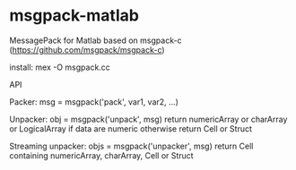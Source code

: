 msgpack-matlab
==============

MessagePack for Matlab based on msgpack-c (https://github.com/msgpack/msgpack-c)

install: mex -O msgpack.cc

API

Packer:
msg = msgpack('pack', var1, var2, ...)

Unpacker: 
obj = msgpack('unpack', msg) 
  return numericArray or charArray or LogicalArray if data are numeric
  otherwise return Cell or Struct
  
Streaming unpacker:
objs = msgpack('unpacker', msg)
  return Cell containing numericArray, charArray, Cell or Struct
